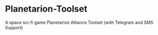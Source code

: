 # Planetarion-Toolset
A space sci-fi game Planetarion Alliance Toolset (with Telegram and SMS Support)
